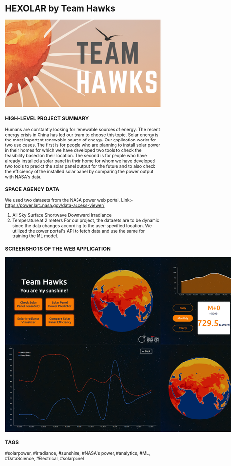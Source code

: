 # HEXOLAR by Team Hawks

<img src="Assets/team_hawks.png" alt="" />

### HIGH-LEVEL PROJECT SUMMARY
Humans are constantly looking for renewable sources of energy. The recent energy crisis in China has led our team to choose this topic. Solar energy is the most important renewable source of energy. Our application works for two use cases. The first is for people who are planning to install solar power in their homes for which we have developed two tools to check the feasibility based on their location. The second is for people who have already installed a solar panel in their home for whom we have developed two tools to predict the solar panel output for the future and to also check the efficiency of the installed solar panel by comparing the power output with NASA's data.


### SPACE AGENCY DATA
We used two datasets from the NASA power web portal.
Link:- https://power.larc.nasa.gov/data-access-viewer/
1) All Sky Surface Shortwave Downward Irradiance
2) Temperature at 2 meters
For our project, the datasets are to be dynamic since the data changes according to the user-specified location. We utilized the power portal's API to fetch data and use the same for training the ML model.

### SCREENSHOTS OF THE WEB APPLICATION
<div style="display: flex;">
  <img src="Assets/home.png" alt="" />
  <img src="Assets/predictor.png" alt="" />
</div>
<div style="display: flex;">
  <img src="Assets/compare.png" alt="" />
  <img src="Assets/visualizer.png" alt="" />
</div>

### TAGS
#solarpower, #irradiance, #sunshine, #NASA's power, #analytics, #ML, #DataScience, #Electrical, #solarpanel
